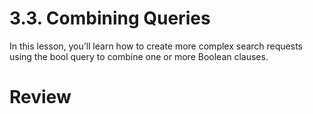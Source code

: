 # 3.3. Combining Queries

In this lesson, you’ll learn how to create more complex search requests using the bool query to combine one or more Boolean clauses.


# Review

